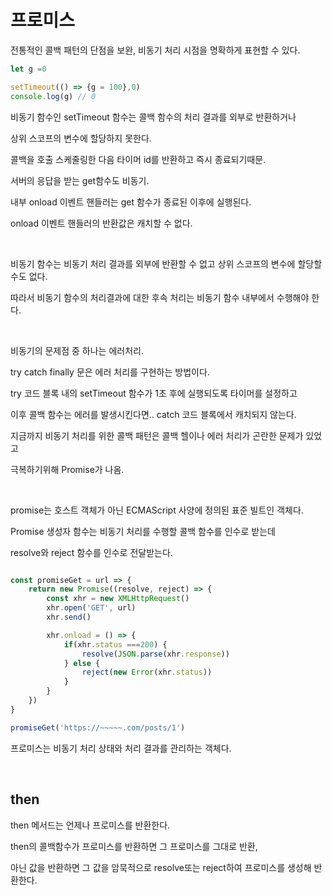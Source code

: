 # 프로미스

전통적인 콜백 패턴의 단점을 보완, 비동기 처리 시점을 명확하게 표현할 수 있다.

```js
let g =0

setTimeout(() => {g = 100},0)
console.log(g) // 0
```

비동기 함수인 setTimeout 함수는 콜백 함수의 처리 결과를 외부로 반환하거나

상위 스코프의 변수에 할당하지 못한다.

콜백을 호출 스케줄링한 다음 타이머 id를 반환하고 즉시 종료되기때문.

서버의 응답을 받는 get함수도 비동기.

내부 onload 이벤트 핸들러는 get 함수가 종료된 이후에 실행된다.

onload 이벤트 핸들러의 반환값은 캐치할 수 없다.

<br>

비동기 함수는 비동기 처리 결과를 외부에 반환할 수 없고 상위 스코프의 변수에 할당할 수도 없다.

따라서 비동기 함수의 처리결과에 대한 후속 처리는 비동기 함수 내부에서 수행해야 한다.

<br>

비동기의 문제점 중 하나는 에러처리.

try catch finally 문은 에러 처리를 구현하는 방법이다.

try 코드 블록 내의 setTimeout 함수가 1초 후에 실행되도록 타이머를 설정하고

이후 콜백 함수는 에러를 발생시킨다면.. catch 코드 블록에서 캐치되지 않는다.

지금까지 비동기 처리를 위한 콜백 패턴은 콜백 헬이나 에러 처리가 곤란한 문제가 있었고

극복하기위해 Promise가 나옴.

<br>

promise는 호스트 객체가 아닌 ECMAScript 사양에 정의된 표준 빌트인 객체다.

Promise 생성자 함수는 비동기 처리를 수행할 콜백 함수를 인수로 받는데

resolve와 reject 함수를 인수로 전달받는다.

```js

const promiseGet = url => {
    return new Promise((resolve, reject) => {
        const xhr = new XMLHttpRequest()
        xhr.open('GET', url)
        xhr.send()

        xhr.onload = () => {
            if(xhr.status ===200) {
                resolve(JSON.parse(xhr.response))
            } else {
                reject(new Error(xhr.status))
            }
        }
    })
}

promiseGet('https://~~~~~.com/posts/1')

```

프로미스는 비동기 처리 상태와 처리 결과를 관리하는 객체다.

<br>

## then

then 메서드는 언제나 프로미스를 반환한다.

then의 콜백함수가 프로미스를 반환하면 그 프로미스를 그대로 반환,

아닌 값을 반환하면 그 값을 암묵적으로 resolve또는 reject하여 프로미스를 생성해 반환한다.

